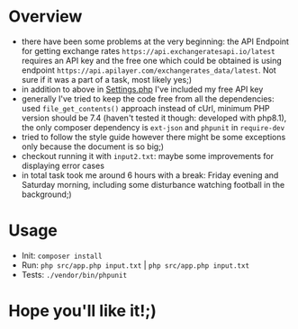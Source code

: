 # Overview
* there have been some problems at the very beginning: the API Endpoint for getting exchange rates `https://api.exchangeratesapi.io/latest` requires an API key and the free one which could be obtained is using endpoint `https://api.apilayer.com/exchangerates_data/latest`. Not sure if it was a part of a task, most likely yes;)
* in addition to above in [Settings.php](https://github.com/artemk0/artem-kostiuk-test-task/blob/master/src/Settings.php) I've included my free API key
* generally I've tried to keep the code free from all the dependencies: used `file_get_contents()` approach instead of cUrl, minimum PHP version should be 7.4 (haven't tested it though: developed with php8.1), the only composer dependency is `ext-json` and `phpunit` in `require-dev`
* tried to follow the style guide however there might be some exceptions only because the document is so big;)
* checkout running it with `input2.txt`: maybe some improvements for displaying error cases
* in total task took me around 6 hours with a break: Friday evening and Saturday morning, including some disturbance watching football in the background;)

# Usage
* Init: `composer install`
* Run: `php src/app.php input.txt` | `php src/app.php input.txt`
* Tests: `./vendor/bin/phpunit`

# Hope you'll like it!;)
